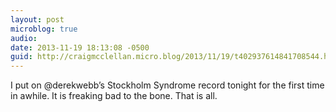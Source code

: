 ```yaml
---
layout: post
microblog: true
audio: 
date: 2013-11-19 18:13:08 -0500
guid: http://craigmcclellan.micro.blog/2013/11/19/t402937614841708544.html
---
```

I put on @derekwebb’s Stockholm Syndrome record tonight for the first time in awhile. It is freaking bad to the bone. That is all.
